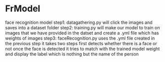 # FrModel
face recognition model
step1: datagathering.py will click the images and saves into a dataset folder
step2: training.py will make our model to train on images that we have provided in the datset and create a .yml file which has weights of images
step3: faceRecognition.py uses the .yml file created in the previous step 
  it takes two steps first detects whether there is a face or not once the face is detected
  it tries to match with the trained model weight and display the label which is nothing but the name of the person
